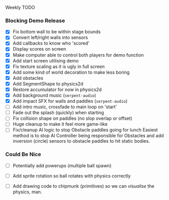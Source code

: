 Weekly TODO

### Blocking Demo Release

 - [x] Fix bottom wall to be within stage bounds
 - [x] Convert left/right walls into sensors
 - [x] Add callbacks to know who 'scored'
 - [x] Display scores on screen
 - [x] Make computer able to control both players for demo function
 - [x] Add start screen utilising demo
 - [x] Fix texture scaling as it is ugly in full screen
 - [x] Add some kind of world decoration to make less boring
 - [x] Add obstacles
 - [x] Add SegmentShape to physics2d
 - [x] Restore accumulator for now in physics2d
 - [x] Add background music (`serpent-audio`)
 - [x] Add impact SFX for walls and paddles (`serpent-audio`)
 - [ ] Add intro music, crossfade to main loop on 'start'
 - [ ] Fade out the splash (quickly) when starting
 - [ ] Fix collision shape on paddles (no slop overlap or offset)
 - [ ] Huge cleanup to make it feel more game-like
 - [ ] Fix/cleanup AI logic to stop Obstacle paddles going for lunch
       Easiest method is to stop AI Controller being responsible for
       Obstacles and add inversion (circle) sensors to obstacle paddles
       to hit static bodies.

### Could Be Nice

 - [ ] Potentially add powerups (multiple ball spawn)
 - [ ] Add sprite rotation so ball rotates with physics correctly
 - [ ] Add drawing code to chipmunk (primitives) so we can *visualise* the physics, man.


